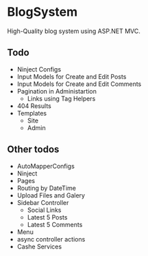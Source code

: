 # BlogSystem
High-Quality blog system using ASP.NET MVC.

## Todo
* Ninject Configs
* Input Models for Create and Edit Posts
* Input Models for Create and Edit Comments
* Pagination in Administartion
	* Links using Tag Helpers
* 404 Results
* Templates
	* Site
	* Admin

## Other todos
* AutoMapperConfigs
* Ninject
* Pages
* Routing by DateTime
* Upload Files and Galery
* Sidebar Controller
	* Social Links
	* Latest 5 Posts
	* Latest 5 Comments
* Menu
* async controller actions
* Cashe Services